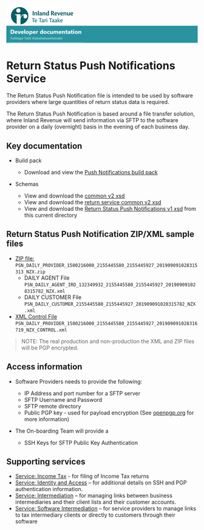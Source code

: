 ![IRD logo](../Images/IRlogo.gif)
![Software Dev](../Images/SoftwareDev.png)

# Return Status Push Notifications Service 

The Return Status Push Notification file is intended to be used by software providers where large quantities of return status data is required. 

The Return Status Push Notification is based around a file transfer solution, where Inland Revenue will send information via SFTP to the software provider on a daily (overnight) basis in the evening of each business day.  

## Key documentation

- Build pack
	- Download and view the [Push Notifications build pack](Gateway%20Services%20Build%20Pack%20-%20Push%20Notifications.pdf)

- Schemas
	- View and download the [common v2 xsd](../Common%20XSD/Common.v2.xsd)
	- View and download the [return service common v2 xsd](../Common%20XSD/ReturnCommon.v2.xsd)
	- View and download the [Return Status Push Notifications v1 xsd](ReturnStatusPushNotifications.v1.xsd) from this current directory	
	
## Return Status Push Notification ZIP/XML sample files

* [ZIP file:](Sample%20Files/PSN_DAILY_PROVIDER_1500216000_2155445580_2155445927_201909091028315313_NZX.zip) `PSN_DAILY_PROVIDER_1500216000_2155445580_2155445927_201909091028315313_NZX.zip`
    * DAILY AGENT File `PSN_DAILY_AGENT_IRD_132349932_2155445580_2155445927_201909091028315782_NZX.xml`
	* DAILY CUSTOMER File `PSN_DAILY_CUSTOMER_2155445580_2155445927_201909091028315782_NZX.xml`
* [XML Control File](Sample%20Files/PSN_DAILY_PROVIDER_1500216000_2155445580_2155445927_201909091028316719_NZX_CONTROL.xml)  `PSN_DAILY_PROVIDER_1500216000_2155445580_2155445927_201909091028316719_NZX_CONTROL.xml`

> NOTE: The real production and non-production the XML and ZIP files will be PGP encrypted.

## Access information 

* Software Providers needs to provide the following:
	* IP Address and port number for a SFTP server
	* SFTP Username and Password 
	* SFTP remote directory 
	* Public PGP key - used for payload encryption (See [openpgp.org](openpgp.org) for more information)
	
* The On-boarding Team will provide a 
	* SSH Keys for SFTP Public Key Authentication 

## Supporting services

* [Service: Income Tax](../Service%20-%20Income%20Tax/) - for filing of Income Tax returns
* [Service: Identity and Access](https://github.com/InlandRevenue/Gateway_Services-Access/tree/master/Identity%20and%20Access) – for additional details on SSH and PGP authentication information.
* [Service: Intermediation](https://github.com/InlandRevenue/Gateway_Services-Access/tree/master/Service%20-%20Intermediation) – for managing links between business intermediaries and their client lists and their customer accounts.
* [Service: Software Intermediation](https://github.com/InlandRevenue/Gateway_Services-Access/tree/master/Service%20-%20Software%20Intermediation) – for service providers to manage links to tax intermediary clients or directly to customers through their software


